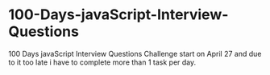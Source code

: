 # 100-Days-javaScript-Interview-Questions
100 Days javaScript Interview Questions
Challenge start on April 27 and due to it too late i have to complete more than 1 task per day.
